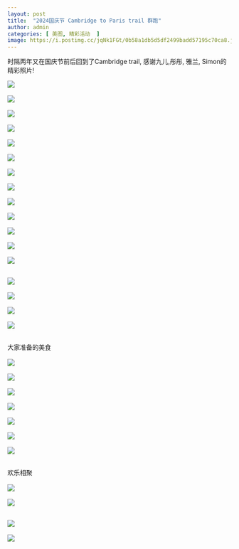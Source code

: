```yaml
---
layout: post
title:  "2024国庆节 Cambridge to Paris trail 群跑"
author: admin
categories: [ 美图, 精彩活动  ]
image: https://i.postimg.cc/jqNk1FGt/0b58a1db5d5df2499badd57195c70ca8.jpg
---
```


时隔两年又在国庆节前后回到了Cambridge trail, 感谢九儿,彤彤, 雅兰, Simon的精彩照片!


![](https://i.postimg.cc/8cGvhySD/Image-20240630174032.jpg)<br/><br/>
![](https://i.postimg.cc/659Rq1cf/Image-20240630174013.jpg)<br/><br/>
![](https://i.postimg.cc/fb3YZtC4/Image-20240630173948.jpg)<br/><br/>
![](https://i.postimg.cc/y6hcVzmN/Image-20240630174005.jpg)<br/><br/>
![](https://i.postimg.cc/XY19Tcwc/Image-20240630174027.jpg)<br/><br/>
![](https://i.postimg.cc/kXvYJtJH/340c930901b93c63fd008cb53f456007.jpg)<br/><br/>
![](https://i.postimg.cc/5yw7FXw6/4994260b2e0a477c28d816ffcfe42f2b.jpg)<br/><br/>
![](https://i.postimg.cc/NfcPvxcT/57bea0c85b4d9edfd0679d549163da6d.jpg)<br/><br/>
![](https://i.postimg.cc/52PPvdFq/88211c6e3dd043f8a788b4cf2a368e3e.jpg)<br/><br/>
![](https://i.postimg.cc/5ycK0BQh/ca559a590ec6f252b4734034154ca1ff.jpg)<br/><br/>
![](https://i.postimg.cc/MGRLV30s/5aacc022b75127d473d6508452bf7795.jpg)<br/><br/>
![](https://i.postimg.cc/ZqrfCBZ2/5cab82d9ec0f7ba27cdf1b45e0406a5c.jpg)<br/><br/>
![](https://i.postimg.cc/CLL9XNY1/6056eff562aedf5c0b427a4f2786890e.jpg)<br/><br/>

![](https://i.postimg.cc/Y08Zj4NM/6f5e314bd55a10f7314fddd087b7fab0.jpg)<br/><br/>
![](https://i.postimg.cc/pXT1qLY5/8621d672225150142bbe8dd267fbd473.jpg)<br/><br/>
![](https://i.postimg.cc/9f38mt3y/a1c6b30326439a51feaff3b917157e50.jpg)<br/><br/>
![](https://i.postimg.cc/WbWxvkb7/a8b5325cb1e1fc75a7d5e4e01ab42ce4.jpg)<br/><br/>

大家准备的美食<br/><br/>
![](https://i.postimg.cc/9frLY8d3/IMG-3996.jpg)<br/><br/>
![](https://i.postimg.cc/RCGD7Hfz/4f72baaae0f3a1690281583d026e0a6b.jpg)<br/><br/>
![](https://i.postimg.cc/Vk2TSPtr/0252200c8dfd279ab824bd2f41bf0235.jpg)<br/><br/>
![](https://i.postimg.cc/yYbp5CvQ/bffdf2963f7387d6463e73eeae38cbcd.jpg)<br/><br/>
![](https://i.postimg.cc/8cTx1d6Z/c2db92600c13eb88fd7ebd6e1023f79a.jpg)<br/><br/>
![](https://i.postimg.cc/9QDKFQDH/de7d734fdc03762c99990b535d174103.jpg)<br/><br/>
![](https://i.postimg.cc/9MwNC80P/ec6396ef5c4f6a15177e0807aceab116.jpg)<br/><br/>


欢乐相聚<br/><br/>
![](https://i.postimg.cc/x8spnwYd/1f258d675769025eb6929a5e43ec298a.jpg)<br/><br/>
![](https://i.postimg.cc/598q6zVb/Image-20240630174019.jpg)<br/><br/>

![](https://i.postimg.cc/4dQFFKSV/6864ba25b613cbfc29b137bea118a3f3.jpg)<br/><br/>
![](https://i.postimg.cc/2yjXpzsJ/b00d2dc95f3b376f605edea956d26b6c.jpg)<br/><br/>














